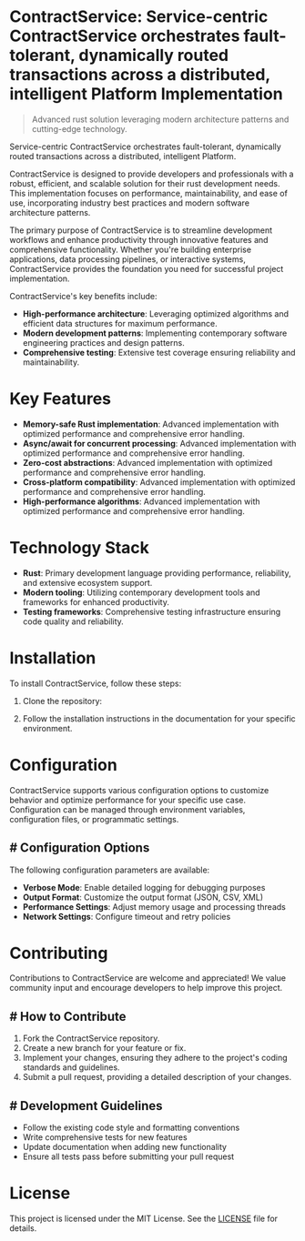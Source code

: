 <!-- fallback_ContractService_20251029011928_95242 -->

# ContractService: Service-centric ContractService orchestrates fault-tolerant, dynamically routed transactions across a distributed, intelligent Platform Implementation
> Advanced rust solution leveraging modern architecture patterns and cutting-edge technology.

Service-centric ContractService orchestrates fault-tolerant, dynamically routed transactions across a distributed, intelligent Platform.

ContractService is designed to provide developers and professionals with a robust, efficient, and scalable solution for their rust development needs. This implementation focuses on performance, maintainability, and ease of use, incorporating industry best practices and modern software architecture patterns.

The primary purpose of ContractService is to streamline development workflows and enhance productivity through innovative features and comprehensive functionality. Whether you're building enterprise applications, data processing pipelines, or interactive systems, ContractService provides the foundation you need for successful project implementation.

ContractService's key benefits include:

* **High-performance architecture**: Leveraging optimized algorithms and efficient data structures for maximum performance.
* **Modern development patterns**: Implementing contemporary software engineering practices and design patterns.
* **Comprehensive testing**: Extensive test coverage ensuring reliability and maintainability.

# Key Features

* **Memory-safe Rust implementation**: Advanced implementation with optimized performance and comprehensive error handling.
* **Async/await for concurrent processing**: Advanced implementation with optimized performance and comprehensive error handling.
* **Zero-cost abstractions**: Advanced implementation with optimized performance and comprehensive error handling.
* **Cross-platform compatibility**: Advanced implementation with optimized performance and comprehensive error handling.
* **High-performance algorithms**: Advanced implementation with optimized performance and comprehensive error handling.

# Technology Stack

* **Rust**: Primary development language providing performance, reliability, and extensive ecosystem support.
* **Modern tooling**: Utilizing contemporary development tools and frameworks for enhanced productivity.
* **Testing frameworks**: Comprehensive testing infrastructure ensuring code quality and reliability.

# Installation

To install ContractService, follow these steps:

1. Clone the repository:


2. Follow the installation instructions in the documentation for your specific environment.

# Configuration

ContractService supports various configuration options to customize behavior and optimize performance for your specific use case. Configuration can be managed through environment variables, configuration files, or programmatic settings.

## # Configuration Options

The following configuration parameters are available:

* **Verbose Mode**: Enable detailed logging for debugging purposes
* **Output Format**: Customize the output format (JSON, CSV, XML)
* **Performance Settings**: Adjust memory usage and processing threads
* **Network Settings**: Configure timeout and retry policies

# Contributing

Contributions to ContractService are welcome and appreciated! We value community input and encourage developers to help improve this project.

## # How to Contribute

1. Fork the ContractService repository.
2. Create a new branch for your feature or fix.
3. Implement your changes, ensuring they adhere to the project's coding standards and guidelines.
4. Submit a pull request, providing a detailed description of your changes.

## # Development Guidelines

* Follow the existing code style and formatting conventions
* Write comprehensive tests for new features
* Update documentation when adding new functionality
* Ensure all tests pass before submitting your pull request

# License

This project is licensed under the MIT License. See the [LICENSE](https://github.com/LuisFillipe1/ContractService/blob/main/LICENSE) file for details.
